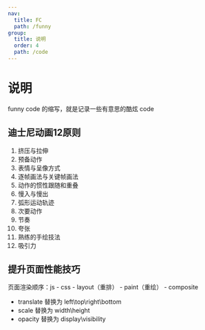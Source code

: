 ```yaml
---
nav:
  title: FC
  path: /funny
group:
  title: 说明
  order: 4
  path: /code
---
```


# 说明

funny code 的缩写，就是记录一些有意思的酷炫 code

## 迪士尼动画12原则

1. 挤压与拉伸
2. 预备动作
3. 表情与呈像方式
4. 逐帧画法与关键帧画法
5. 动作的惯性跟随和重叠
6. 慢入与慢出
7. 弧形运动轨迹
8. 次要动作
9. 节奏
10. 夸张
11. 熟练的手绘技法
12. 吸引力

## 提升页面性能技巧

页面渲染顺序：js - css - layout（重排） - paint（重绘） - composite

* translate 替换为 left\top\right\bottom
* scale 替换为 width\height
* opacity 替换为 display\visibility
